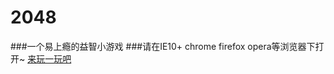 # 2048
###一个易上瘾的益智小游戏
###请在IE10+ chrome firefox opera等浏览器下打开~
[来玩一玩吧](https://margaux7.github.io/2048/index.html)
